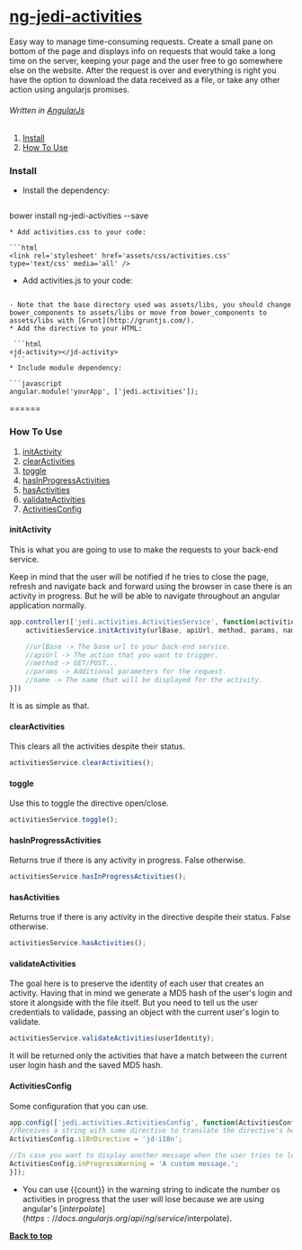 # [ng-jedi-activities](https://github.com/jediproject/ng-jedi-activities)

Easy way to manage time-consuming requests. Create a small pane on bottom of the page and displays info on requests that would take a long time on the server, keeping your page and the user free to go somewhere else on the website. After the request is over and everything is right you have the option to download the data received as a file, or take any other action using angularjs promises.

###### Written in [AngularJs](https://angularjs.org/)

  1. [Install](#install)
  1. [How To Use](#how-to-use)

### Install

* Install the dependency:

   ```shell
bower install ng-jedi-activities --save
   ```
* Add activities.css to your code:

   ```html
<link rel='stylesheet' href='assets/css/activities.css' type='text/css' media='all' />
   ```
* Add activities.js to your code:

   ```html
<script src='assets/libs/ng-jedi-activities/activities.js'></script>   
   ```
   - Note that the base directory used was assets/libs, you should change bower_components to assets/libs or move from bower_components to assets/libs with [Grunt](http://gruntjs.com/).
* Add the directive to your HTML:

    ```html
<jd-activity></jd-activity>
    ```
* Include module dependency:

   ```javascript
angular.module('yourApp', ['jedi.activities']);
   ```
======

### How To Use

  1. [initActivity](#initactivity)
  1. [clearActivities](#clearactivities)
  1. [toggle](#toggle)
  1. [hasInProgressActivities](#hasinprogressactivities)
  1. [hasActivities](#hasactivities)
  1. [validateActivities](#validateactivities)
  1. [ActivitiesConfig](#activitiesconfig)

#### initActivity

This is what you are going to use to make the requests to your back-end service.

Keep in mind that the user will be notified if he tries to close the page, refresh and navigate back and forward using the browser in case there is an activity in progress. But he will be able to navigate throughout an angular application normally.

```javascript
app.controller(['jedi.activities.ActivitiesService', function(activitiesService){
    activitiesService.initActivity(urlBase, apiUrl, method, params, name);

    //urlBase -> The base url to your back-end service.
    //apiUrl -> The action that you want to trigger.
    //method -> GET/POST...
    //params -> Additional parameters for the request.
    //name -> The name that will be displayed for the activity.
}])
```

It is as simple as that.

#### clearActivities

This clears all the activities despite their status.

```javascript
activitiesService.clearActivities();
```

#### toggle

Use this to toggle the directive open/close.

```javascript
activitiesService.toggle();
```

#### hasInProgressActivities

Returns true if there is any activity in progress. False otherwise.

```javascript
activitiesService.hasInProgressActivities();
```

#### hasActivities

Returns true if there is any activity in the directive despite their status. False otherwise.

```javascript
activitiesService.hasActivities();
```

#### validateActivities

The goal here is to preserve the identity of each user that creates an activity. Having that in mind we generate a MD5 hash of the user's login and store it alongside with the file itself. But you need to tell us the user credentials to validade, passing an object with the current user's login to validate.

```javascript
activitiesService.validateActivities(userIdentity);
```

It will be returned only the activities that have a match between the current user login hash and the saved MD5 hash.

#### ActivitiesConfig

Some configuration that you can use.

   ```javascript
app.config(['jedi.activities.ActivitiesConfig', function(ActivitiesConfig){
  //Receives a string with some directive to translate the directive's header. e.g.:
  ActivitiesConfig.i18nDirective = 'jd-i18n';

  //In case you want to display another message when the user tries to leave the page.
  ActivitiesConfig.inProgressWarning = 'A custom message.';
}]);
   ```

- You can use {{count}} in the warning string to indicate the number os activities in progress that the user will lose because we are using angular's [$interpolate](https://docs.angularjs.org/api/ng/service/$interpolate).

**[Back to top](#ng-jedi-activities)**
